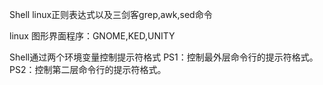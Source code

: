 Shell
linux正则表达式以及三剑客grep,awk,sed命令

linux 图形界面程序：GNOME,KED,UNITY

Shell通过两个环境变量控制提示符格式
PS1：控制最外层命令行的提示符格式。
PS2：控制第二层命令行的提示符格式。
